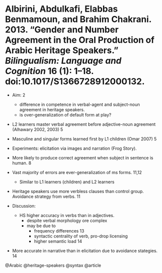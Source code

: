 # Albirini, Abdulkafi, Elabbas Benmamoun, and Brahim Chakrani. 2013. “Gender and Number Agreement in the Oral Production of Arabic Heritage Speakers.” *Bilingualism: Language and Cognition* 16 (1): 1–18. doi:10.1017/S1366728912000132.
 
- Aim: 2
  - difference in competence in verbal-agent and subject-noun agreement in heritage speakers.
  - is over-generalization of default form at play?

- L2 learners master verbal agreement before adjective-noun agreement (Alhawary 2002, 2003) 5

- Masculine and singular forms learned first by L1 children (Omar 2007) 5

- Experiments: elicitation via images and narration (Frog Story).

- More likely to produce correct agreement when subject in sentence is human. 8

- Vast majority of errors are ever-generalization of ms forms. 11,12
  - Similar to L1 learners (children) and L2 learners

- Heritage speakers use more verbless clauses than control group. Avoidance strategy from verbs. 11

- Discussion:
  - HS higher accuracy in verbs than in adjectives.
    - despite verbal morphology ore complex
    - may be due to
      - frequency differences 13
      - syntactic centrality of verb, pro-drop licensing
      - higher semantic load 14 

- More accurate in narrative than in elicitation due to avoidance stategies. 14

@Arabic
@heritage-speakers
@syntax
@article
